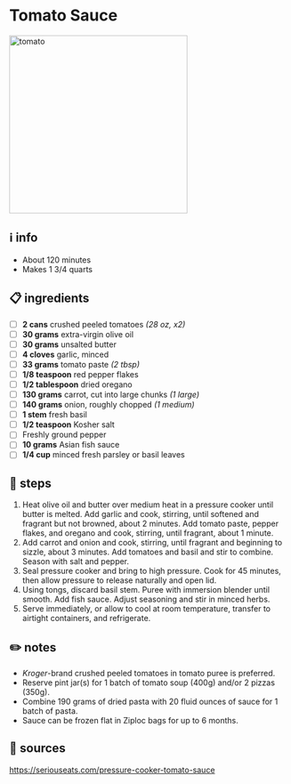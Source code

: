 # Tomato Sauce
<img src="https://static.onecms.io/wp-content/uploads/sites/44/2018/07/13/5554016.jpg" alt="tomato" width="320"/>  

## ℹ️ info
* About 120 minutes  
* Makes 1 3/4 quarts  

## 📋 ingredients
- [ ] **2	cans**	crushed peeled tomatoes *(28 oz, x2)*
- [ ] **30	grams**	extra-virgin olive oil
- [ ] **30	grams**	unsalted butter
- [ ] **4	cloves**	garlic, minced
- [ ] **33	grams**	tomato paste *(2 tbsp)*
- [ ] **1/8	teaspoon**	red pepper flakes
- [ ] **1/2	tablespoon**	dried oregano
- [ ] **130	grams**	carrot, cut into large chunks *(1 large)*
- [ ] **140	grams**	onion, roughly chopped *(1 medium)*
- [ ] **1 stem**	fresh basil
- [ ] **1/2	teaspoon**	Kosher salt
- [ ] Freshly ground pepper
- [ ] **10	grams**	Asian fish sauce
- [ ] **1/4	cup**	minced fresh parsley or basil leaves

## 🔪 steps
1. Heat olive oil and butter over medium heat in a pressure cooker until butter is melted. Add garlic and cook, stirring, until softened and fragrant but not browned, about 2 minutes. Add tomato paste, pepper flakes, and oregano and cook, stirring, until fragrant, about 1 minute.
2. Add carrot and onion and cook, stirring, until fragrant and beginning to sizzle, about 3 minutes. Add tomatoes and basil and stir to combine. Season with salt and pepper.
3. Seal pressure cooker and bring to high pressure. Cook for 45 minutes, then allow pressure to release naturally and open lid.
4. Using tongs, discard basil stem. Puree with immersion blender until smooth. Add fish sauce. Adjust seasoning and stir in minced herbs.
5. Serve immediately, or allow to cool at room temperature, transfer to airtight containers, and refrigerate.

## ✏️ notes
* *Kroger*-brand crushed peeled tomatoes in tomato puree is preferred.
* Reserve pint jar(s) for 1 batch of tomato soup (400g) and/or 2 pizzas (350g).
* Combine 190 grams of dried pasta with 20 fluid ounces of sauce for 1 batch of pasta.
* Sauce can be frozen flat in Ziploc bags for up to 6 months.

## 🔗 sources
https://seriouseats.com/pressure-cooker-tomato-sauce  

